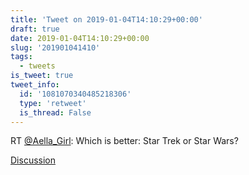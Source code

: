 ```yaml
---
title: 'Tweet on 2019-01-04T14:10:29+00:00'
draft: true
date: 2019-01-04T14:10:29+00:00
slug: '201901041410'
tags:
  - tweets
is_tweet: true
tweet_info:
  id: '1081070340485218306'
  type: 'retweet'
  is_thread: False
---
```




RT [@Aella_Girl](https://x.com/Aella_Girl): Which is better: Star Trek or Star Wars?

[Discussion](https://x.com/sytelus/status/1081070340485218306)
